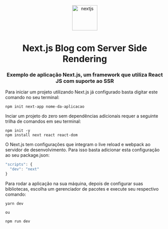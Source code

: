 <div style="text-align:center">
    <img src="https://seeklogo.com/images/N/next-js-logo-7929BCD36F-seeklogo.com.png" alt="nextjs" title="nextjs" height="80"/>
</div>

<div style="text-align:center">

# ****Next.js Blog com Server Side Rendering****

### Exemplo de aplicação Next.js, um framework que utiliza React JS com suporte ao SSR

</div>


Para iniciar um projeto utilizando Next.js já configurado basta digitar este comando no seu terminal:

```
npm init next-app nome-da-aplicacao
```

Inciar um projeto do zero sem dependências adicionais requer a seguinte trilha de comandos em seu terminal:

```
npm init -y
npm install next react react-dom
```

O Next.js tem configurações que integram o live reload e webpack ao servidor de desenvolvimento. Para isso basta adicionar esta configuração
ao seu package.json:

```javascript
"scripts": {
  "dev": "next"
}
```

Para rodar a aplicação na sua máquina, depois de configurar suas bibliotecas, escolha um gerenciador de pacotes e execute seu respectivo comando:

```
yarn dev

ou

npm run dev
```